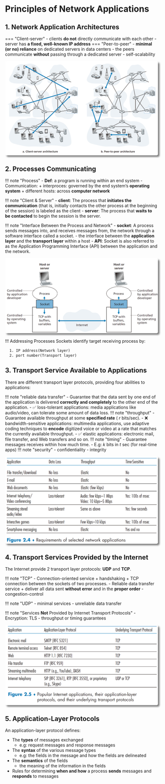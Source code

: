 # Principles of Network Applications

## 1. Network Application Architectures

=== "Client-server"
    - clients **do not** directly communicate with each other
    - server has **a fixed, well-known IP address**
=== "Peer-to-peer"
    - **minimal (or no) reliance** on dedicated servers in data centers
    - the peers communicate **without** passing through a dedicated server
    - self-scalability

<div class="autocb" style="text-align:center;"><img src="./1.basic.assets\autocb_0.png" style="zoom: 50%;box-shadow: rgba(0, 0, 0, 0.5) 10px 10px 10px; border-radius: 10px;" /></div>

## 2. Processes Communicating

!!! note "Process"
    - **Def**: a program is running within an end system
    - Communication: 
      + interproces: governed by the end system’s **operating system**
      + different hosts: across **computer network**


!!! note "Client & Server"
    - **client**: The process that **initiates the communication** (that is, initially contacts the other process at the beginning of the session) is labeled as the client
    - **server**: The process that **waits to be contacted** to begin the session is the server.

!!! note "Interface Between the Process and Network"
    - **socket**: A process sends messages into, and receives messages from, the network through a software interface called a socket.
        - the interface between the **application layer** and the **transport layer** within a host
    - **API**: Socket is also referred to as the Application Programming Interface (API) between the application and the network.
      <div class="autocb" style="text-align:center;"><img src="./1.basic.assets\autocb_1.png" style="zoom: 50%;box-shadow: rgba(0, 0, 0, 0.5) 10px 10px 10px; border-radius: 10px;" /></div>

!!! Addressing Processes
    Sockets identify target receiving process by:

      1. IP address(Network layer)
      2. port number(Transport layer)

## 3. Transport Service Available to Applications

There are different transport layer protocols, providing four abilities to applications:

  
!!! note "reliable data transfer"
    - Guarantee that the data sent by one end of the application is delivered **correctly and completely** to the other end of the application.
    - ✅ loss-tolerant applications: media applications like audio/video, can tolerate some amount of data loss.
!!! note "throughput"
    - Guarantee available throughput at some **specified rate** ( $r$ bits/sec).
    - ❌ bandwidth-sensitive applications: multimedia applications, use adaptive coding techniques to **encode** digitized voice or video at a rate that matches the currently available throughput.
    - ✅ elastic applications: electronic mail, file transfer, and Web transfers and so on.
!!! note "timing"
    - Guarantee messages receives within how much time.
    - E.g: $k$ bits in $t$ sec (for real-time apps)
!!! note "security"
    - confidentiality
    - integrity

<div class="autocb" style="text-align:center;"><img src="./1.basic.assets\autocb_2.png" style="zoom: 50%;box-shadow: rgba(0, 0, 0, 0.5) 10px 10px 10px; border-radius: 10px;" /></div>

## 4. Transport Services Provided by the Internet

The Internet provide 2 transport layer protocols: **UDP** and **TCP**.

!!! note "TCP"
    - Connection-oriented service
      + handshaking
      + TCP connection between the sockets of two processes. 
    - Reliable data transfer service
      + deliver all data sent **without error** and in the **proper order**
    - congestion-control

!!! note "UDP"
    - minimal services
    - unreliable data transfer

!!! note "Services **Not** Provided by Internet Transport Protocols"
    - Encryption: TLS
    - throughput or timing guarantees

<div class="autocb" style="text-align:center;"><img src="./1.basic.assets\autocb_3.png" style="zoom: 50%;box-shadow: rgba(0, 0, 0, 0.5) 10px 10px 10px; border-radius: 10px;" /></div>

## 5. Application-Layer Protocols

An application-layer protocol defines:

- The **types** of messages exchanged
    - e.g: request messages and response messages
- The **syntax** of the various message types
    - e.g: the fields in the message and how the fields are delineated
- The **semantics** of the fields
    - the meaning of the information in the fields
- Rules for determining **when and how** a process **sends** messages and **responds** to messages
